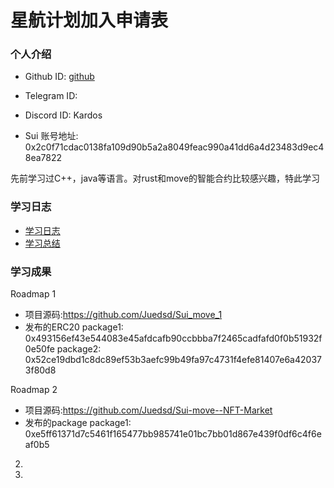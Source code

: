 # 星航计划加入申请表

### 个人介绍

* Github ID: [github](https://github.com/Juedsd)

* Telegram ID: 

* Discord ID: Kardos

* Sui 账号地址: 0x2c0f71cdac0138fa109d90b5a2a8049feac990a41dd6a4d23483d9ec48ea7822

先前学习过C++，java等语言。对rust和move的智能合约比较感兴趣，特此学习

### 学习日志

- [学习日志](journal.md)
- [学习总结](summary.md)

### 学习成果

Roadmap  1  
- 项目源码:https://github.com/Juedsd/Sui_move_1
- 发布的ERC20
package1: 0x493156ef43e544083e45afdcafb90ccbbba7f2465cadfafd0f0b51932f0e50fe
package2: 0x52ce19dbd1c8dc89ef53b3aefc99b49fa97c4731f4efe81407e6a420373f80d8


Roadmap  2
- 项目源码:https://github.com/Juedsd/Sui-move--NFT-Market
- 发布的package
package1: 0xe5ff61371d7c5461f165477bb985741e01bc7bb01d867e439f0df6c4f6eaf0b5



2.


3. 

